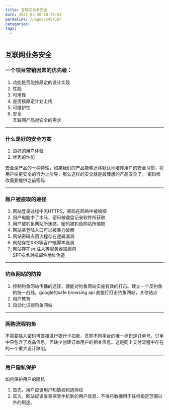 ```yaml
---
title: 互联网业务安全
date: 2021-03-20 18:39:52
permalink: /pages/c45410/
categories:
tags:
  - 
---
```

## 互联网业务安全

### 一个项目营销因素的优先级：

1. 功能是否能按原定的设计实现
2. 性能
3. 可用性
4. 是否按原定计划上线
5. 可维护性
6. 安全  
互联网产品对安全的需求

---

### 什么是好的安全方案

1. 良好的用户体验
2. 优秀的性能

安全是产品的一种特性，如果我们的产品能够迁移默认地培养用户的安全习惯，将用户往更安全的行为上引导，那么这样的安全就是最理想的产品安全了。
密码修改需要提供之前密码

---

### 账户被盗取的途径

1. 网站登录过程中无HTTPS，密码在网络中被嗅探
2. 用户电脑中了木马，密码被键盘记录软件所获取
3. 用户被钓鱼网站所迷惑，密码被钓鱼网站所骗取
4. 网站某登陆入口可以被暴力破解
5. 网站密码去回流程存在逻辑漏洞
6. 网站存在XSS等客户端脚本漏洞
7. 网站存在sql注入等服务器端漏洞  
SPF技术对抗邮件地址伪造

---

### 钓鱼网站的防控

1. 控制钓鱼网站传播的途径，就能对钓鱼网站实施有效的打击。建立一个反钓鱼的统一战线。google的safe browsing api
直接打打击钓鱼网站，关停站点
2. 用户教育
3. 自动化识别钓鱼网站 

---

### 网购流程钓鱼

不需要输入密码可直接进行银行卡扣款，贯穿不同平台的唯一标识是订单号。订单中只包含了商品信息，但缺少创建订单用户的相关信息。这是网上支付流程中存在的一个重大设计缺陷。

---

### 用户隐私保护

如何保护用户的隐私  
1. 首先，用户应该用户知情权和选择权  
2. 其次，网站应该妥善保管手机到的用户信息，不得将数据用于任何指定范围以外的用途。